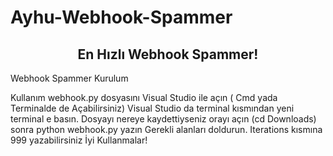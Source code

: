# Ayhu-Webhook-Spammer
</h1>

<h2 align="center">
  En Hızlı Webhook Spammer!
</h2>
 <a id="Kurulum"></a>  Webhook Spammer Kurulum

Kullanım webhook.py dosyasını Visual Studio ile açın ( Cmd yada Terminalde de Açabilirsiniz)
Visual Studio da terminal kısmından yeni terminal e basın.
Dosyayı nereye kaydettiyseniz orayı açın (cd Downloads) sonra python webhook.py yazın
Gerekli alanları doldurun. Iterations kısmına 999 yazabilirsiniz İyi Kullanmalar! 
